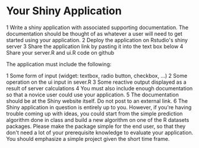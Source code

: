 # Your Shiny Application

1 Write a shiny application with associated supporting documentation. The documentation should be thought of as whatever a user will need to get started using your application.
2 Deploy the application on Rstudio's shiny server
3 Share the application link by pasting it into the text box below
4 Share your server.R and ui.R code on github

The application must include the following:

1 Some form of input (widget: textbox, radio button, checkbox, ...)
2 Some operation on the ui input in sever.R
3 Some reactive output displayed as a result of server calculations
4 You must also include enough documentation so that a novice user could use your application.
5 The documentation should be at the Shiny website itself. Do not post to an external link.
6 The Shiny application in question is entirely up to you. However, if you're having trouble coming up with ideas, you could start from the simple prediction algorithm done in class and build a new algorithm on one of the R datasets packages. Please make the package simple for the end user, so that they don't need a lot of your prerequisite knowledge to evaluate your application. You should emphasize a simple project given the short time frame.  
